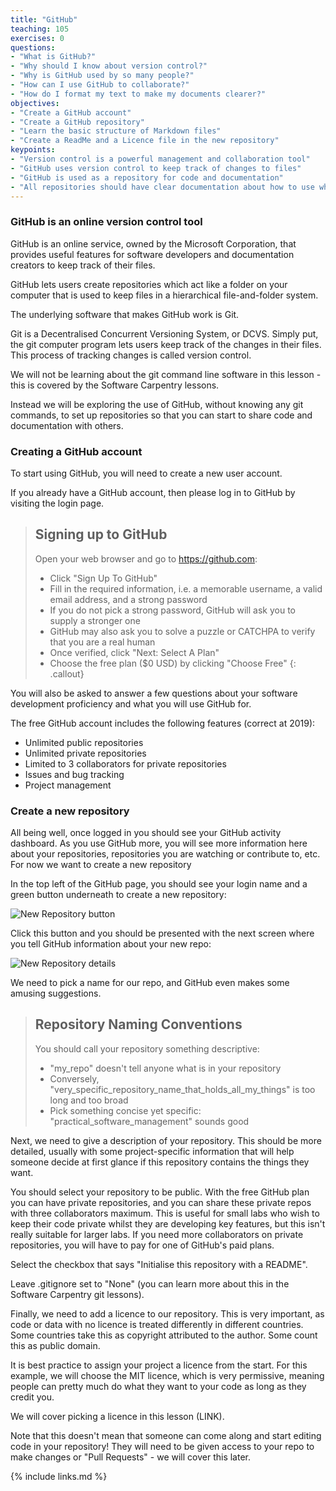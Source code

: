 ```yaml
---
title: "GitHub"
teaching: 105
exercises: 0
questions:
- "What is GitHub?"
- "Why should I know about version control?"
- "Why is GitHub used by so many people?"
- "How can I use GitHub to collaborate?"
- "How do I format my text to make my documents clearer?"
objectives:
- "Create a GitHub account"
- "Create a GitHub repository"
- "Learn the basic structure of Markdown files"
- "Create a ReadMe and a Licence file in the new repository"
keypoints:
- "Version control is a powerful management and collaboration tool"
- "GitHub uses version control to keep track of changes to files"
- "GitHub is used as a repository for code and documentation"
- "All repositories should have clear documentation about how to use what is in it, and what rights people have"
---
```


### GitHub is an online version control tool
GitHub is an online service, owned by the Microsoft Corporation, that provides useful features for software developers and documentation creators to keep track of their files.

GitHub lets users create repositories which act like a folder on your computer that is used to keep files in a hierarchical file-and-folder system.

The underlying software that makes GitHub work is Git.

Git is a Decentralised Concurrent Versioning System, or DCVS. Simply put, the git computer program lets users keep track of the changes in their files. This process of tracking changes is called version control.

We will not be learning about the git command line software in this lesson - this is covered by the Software Carpentry lessons.

Instead we will be exploring the use of GitHub, without knowing any git commands, to set up repositories so that you can start to share code and documentation with others. 

### Creating a GitHub account
To start using GitHub, you will need to create a new user account.

If you already have a GitHub account, then please log in to GitHub by visiting the login page.

> ## Signing up to GitHub
> Open your web browser and go to <https://github.com>:
> - Click "Sign Up To GitHub"
> - Fill in the required information, i.e. a memorable username, a valid email address, and a strong password
> - If you do not pick a strong password, GitHub will ask you to supply a stronger one
> - GitHub may also ask you to solve a puzzle or CATCHPA to verify that you are a real human
> - Once verified, click "Next: Select A Plan"
> - Choose the free plan ($0 USD) by clicking "Choose Free" 
{: .callout}

You will also be asked to answer a few questions about your software development proficiency and what you will use GitHub for.

The free GitHub account includes the following features (correct at 2019):
- Unlimited public repositories
- Unlimited private repositories
- Limited to 3 collaborators for private repositories
- Issues and bug tracking
- Project management

### Create a new repository

All being well, once logged in you should see your GitHub activity dashboard. As you use GitHub more, you will see more information here about your repositories, repositories you are watching or contribute to, etc. For now we want to create a new repository

In the top left of the GitHub page, you should see your login name and a green button underneath to create a new repository:

![New Repository button](github_new_repo.png)

Click this button and you should be presented with the next screen where you tell GitHub information about your new repo:

![New Repository details](github_new_repo_details.png)

We need to pick a name for our repo, and GitHub even makes some amusing suggestions.

> ## Repository Naming Conventions
> You should call your repository something descriptive:
> - "my_repo" doesn't tell anyone what is in your repository
> - Conversely, "very_specific_repository_name_that_holds_all_my_things" is too long and too broad
> - Pick something concise yet specific: "practical_software_management" sounds good

Next, we need to give a description of your repository. This should be more detailed, usually with some project-specific information that will help someone decide at first glance if this repository contains the things they want.

You should select your repository to be public. With the free GitHub plan you can have private repositories, and you can share these private repos with three collaborators maximum. This is useful for small labs who wish to keep their code private whilst they are developing key features, but this isn't really suitable for larger labs. If you need more collaborators on private repositories, you will have to pay for one of GitHub's paid plans.

Select the checkbox that says "Initialise this repository with a README".

Leave .gitignore set to "None" (you can learn more about this in the Software Carpentry git lessons).

Finally, we need to add a licence to our repository. This is very important, as code or data with no licence is treated differently in different countries. Some countries take this as copyright attributed to the author. Some count this as public domain.

It is best practice to assign your project a licence from the start. For this example, we will choose the MIT licence, which is very permissive, meaning people can pretty much do what they want to your code as long as they credit you.

We will cover picking a licence in this lesson (LINK).

Note that this doesn't mean that someone can come along and start editing code in your repository! They will need to be given access to your repo to make changes or "Pull Requests" - we will cover this later.




{% include links.md %}
